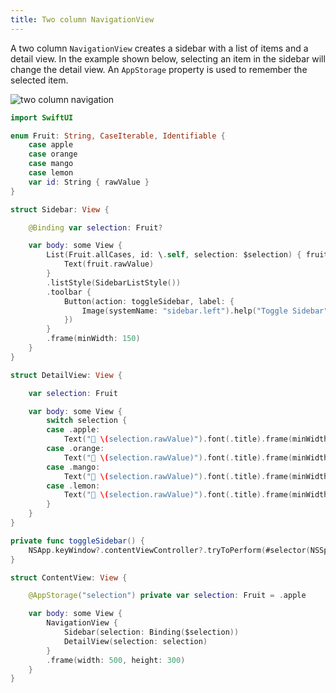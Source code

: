 ```yaml
---
title: Two column NavigationView
---
```


A two column `NavigationView` creates a sidebar with a list of items and a detail view. In the example shown below, selecting an item in the sidebar will change the detail view. An `AppStorage` property is used to remember the selected item.

![two column navigation](/swift-macos/images/twocolnav.png)

```swift
import SwiftUI

enum Fruit: String, CaseIterable, Identifiable {
    case apple
    case orange
    case mango
    case lemon
    var id: String { rawValue }
}

struct Sidebar: View {

    @Binding var selection: Fruit?

    var body: some View {
        List(Fruit.allCases, id: \.self, selection: $selection) { fruit in
            Text(fruit.rawValue)
        }
        .listStyle(SidebarListStyle())
        .toolbar {
            Button(action: toggleSidebar, label: {
                Image(systemName: "sidebar.left").help("Toggle Sidebar")
            })
        }
        .frame(minWidth: 150)
    }
}

struct DetailView: View {

    var selection: Fruit

    var body: some View {
        switch selection {
        case .apple:
            Text("🍎 \(selection.rawValue)").font(.title).frame(minWidth: 200)
        case .orange:
            Text("🍊 \(selection.rawValue)").font(.title).frame(minWidth: 200)
        case .mango:
            Text("🥭 \(selection.rawValue)").font(.title).frame(minWidth: 200)
        case .lemon:
            Text("🍋 \(selection.rawValue)").font(.title).frame(minWidth: 200)
        }
    }
}

private func toggleSidebar() {
    NSApp.keyWindow?.contentViewController?.tryToPerform(#selector(NSSplitViewController.toggleSidebar(_:)), with: nil)
}

struct ContentView: View {

    @AppStorage("selection") private var selection: Fruit = .apple

    var body: some View {
        NavigationView {
            Sidebar(selection: Binding($selection))
            DetailView(selection: selection)
        }
        .frame(width: 500, height: 300)
    }
}
```
